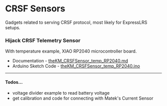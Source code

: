 # CRSF Sensors
Gadgets related to serving CRSF protocol, most likely for ExpressLRS setups.


### Hijack CRSF Telemetry Sensor
With temperature example, XIAO RP2040 microcontroller board.

 - Documentation - [theKM_CRSFSensor_temp_RP2040.md]( theKM_CRSFSensor_temp_RP2040.md )
 - Arduino Sketch Code - [theKM_CRSFSensor_temp_RP2040.ino]( theKM_CRSFSensor_temp_RP2040.ino )



--- 

#### Todos...
- voltage divider example to read battery voltage
- get calibration and code for connecting with Matek's Current Sensor

